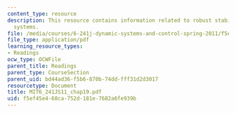 ```yaml
---
content_type: resource
description: This resource contains information related to robust stability in SISO
  systems.
file: /media/courses/6-241j-dynamic-systems-and-control-spring-2011/f5ef45e468ca752d181e7682a6fe939b_MIT6_241JS11_chap19.pdf
file_type: application/pdf
learning_resource_types:
- Readings
ocw_type: OCWFile
parent_title: Readings
parent_type: CourseSection
parent_uid: bd44ad36-f5b6-870b-74dd-fff31d2d3017
resourcetype: Document
title: MIT6_241JS11_chap19.pdf
uid: f5ef45e4-68ca-752d-181e-7682a6fe939b
---
```

